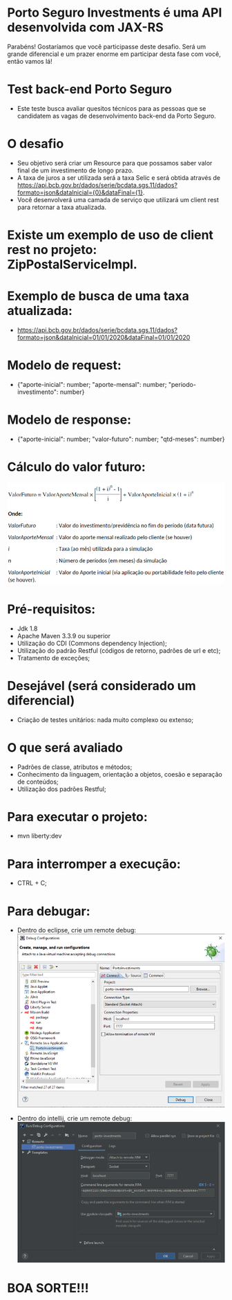 # Porto Seguro Investments é uma API desenvolvida com JAX-RS
Parabéns! Gostaríamos que você participasse deste desafio. Será um grande diferencial e um prazer enorme em participar desta fase com você, então vamos lá!

# Test back-end Porto Seguro
- Este teste busca avaliar quesitos técnicos para as pessoas que se candidatem as vagas de desenvolvimento back-end da Porto Seguro.

# O desafio
- Seu objetivo será criar um Resource para que possamos saber valor final de um investimento de longo prazo.
- A taxa de juros a ser utilizada será a taxa Selic e será obtida através de https://api.bcb.gov.br/dados/serie/bcdata.sgs.11/dados?formato=json&dataInicial={0}&dataFinal={1}.
- Você desenvolverá uma camada de serviço que utilizará um client rest para retornar a taxa atualizada.

# Existe um exemplo de uso de client rest no projeto: ZipPostalServiceImpl.
# Exemplo de busca de uma taxa atualizada:
- https://api.bcb.gov.br/dados/serie/bcdata.sgs.11/dados?formato=json&dataInicial=01/01/2020&dataFinal=01/01/2020

# Modelo de request:
- {"aporte-inicial": number; "aporte-mensal": number; "periodo-investimento": number}

# Modelo de response:
- {"aporte-inicial": number; "valor-futuro": number; "qtd-meses": number}

# Cálculo do valor futuro:
![alt text](pictures/formula.png)

# Pré-requisitos:
- Jdk 1.8
- Apache Maven 3.3.9 ou superior
- Utilização do CDI (Commons dependency Injection);
- Utilização do padrão Restful (códigos de retorno, padrões de url e etc);
- Tratamento de exceções;

# Desejável (será considerado um diferencial)
- Criação de testes unitários: nada muito complexo ou extenso;


# O que será avaliado
- Padrões de classe, atributos e métodos;
- Conhecimento da linguagem, orientação a objetos, coesão e separação de conteúdos;
- Utilização dos padrões Restful;

# Para executar o projeto:
- mvn liberty:dev

# Para interromper a execução:
- CTRL + C;

# Para debugar:
- Dentro do eclipse, crie um remote debug:<br>
![alt text](pictures/eclipse-debug.png)

- Dentro do intellij, crie um remote debug:<br>
![alt text](pictures/intellij-debug.png)

# BOA SORTE!!!